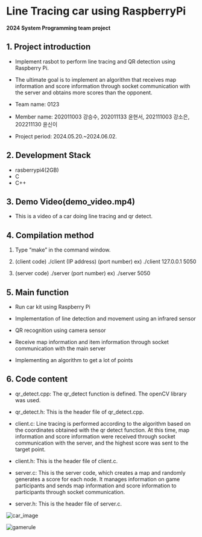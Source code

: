 Line Tracing car using RaspberryPi
=
**2024 System Programming team project**

**1. Project introduction**
-
- Implement rasbot to perform line tracing and QR detection using Raspberry Pi.
- The ultimate goal is to implement an algorithm that receives map information and score information through socket communication with the server and obtains more scores than the opponent.

- Team name: 0123

- Member name: 202011003 강승수, 202011133 윤현서, 202111003 강소은, 202211130 윤신이

- Project period: 2024.05.20.~2024.06.02.



**2. Development Stack**
-
- rasberrypi4(2GB)
- C
- C++


**3. Demo Video(demo_video.mp4)**
-
- This is a video of a car doing line tracing and qr detect.

**4. Compilation method**
-
1. Type “make” in the command window.

2. (client code) ./client (IP address) (port number)
  ex) ./client 127.0.0.1 5050

3. (server code) ./server (port number)
  ex) ./server 5050

**5. Main function**
-
- Run car kit using Raspberry Pi

- Implementation of line detection and movement using an infrared sensor

- QR recognition using camera sensor

- Receive map information and item information through socket communication with the main server

- Implementing an algorithm to get a lot of points

**6. Code content**
-
- qr_detect.cpp: The qr_detect function is defined. The openCV library was used.
  
- qr_detect.h: This is the header file of qr_detect.cpp.
  
- client.c: Line tracing is performed according to the algorithm based on the coordinates obtained with the qr detect function. At this time, map information and score information were received through socket communication with the server, and the highest score was sent to the target point.
  
- client.h: This is the header file of client.c.
  
- server.c: This is the server code, which creates a map and randomly generates a score for each node. It manages information on game participants and sends map information and score information to participants through socket communication.
  
- server.h: This is the header file of server.c.

  


![car_image](https://github.com/franktome/2024_System_Programming_teamproject/assets/154505487/bdc918f0-b50d-460d-82ea-1e9356ce50e0)

![gamerule](https://github.com/franktome/2024_System_Programming_teamproject/assets/154505487/e80a7403-eb06-4e39-b83c-d102b8a35c1b)
